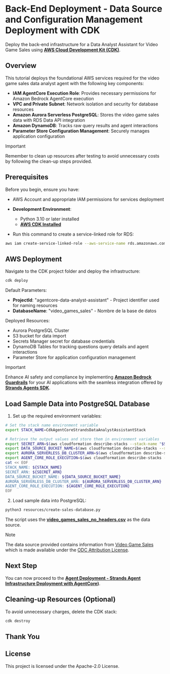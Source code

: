 # Back-End Deployment - Data Source and Configuration Management Deployment with CDK

Deploy the back-end infrastructure for a Data Analyst Assistant for Video Game Sales using **[AWS Cloud Development Kit (CDK)](https://aws.amazon.com/cdk/)**.

## Overview

This tutorial deploys the foundational AWS services required for the video game sales data analyst agent with the following key components:

- **IAM AgentCore Execution Role**: Provides necessary permissions for Amazon Bedrock AgentCore execution
- **VPC and Private Subnet**: Network isolation and security for database resources
- **Amazon Aurora Serverless PostgreSQL**: Stores the video game sales data with RDS Data API integration
- **Amazon DynamoDB**: Tracks raw query results and agent interactions
- **Parameter Store Configuration Management**: Securely manages application configuration

> [!IMPORTANT]
> Remember to clean up resources after testing to avoid unnecessary costs by following the clean-up steps provided.

## Prerequisites

Before you begin, ensure you have:

* AWS Account and appropriate IAM permissions for services deployment
* **Development Environment**:
  * Python 3.10 or later installed
  * **[AWS CDK Installed](https://docs.aws.amazon.com/cdk/v2/guide/getting-started.html)**

* Run this command to create a service-linked role for RDS:

```bash
aws iam create-service-linked-role --aws-service-name rds.amazonaws.com
```

## AWS Deployment

Navigate to the CDK project folder and deploy the infrastructure:

```bash
cdk deploy
```

Default Parameters:
- **ProjectId**: "agentcore-data-analyst-assistant" - Project identifier used for naming resources
- **DatabaseName**: "video_games_sales" - Nombre de la base de datos

Deployed Resources:

- Aurora PostgreSQL Cluster
- S3 bucket for data import
- Secrets Manager secret for database credentials
- DynamoDB Tables for tracking questions query details and agent interactions
- Parameter Store for application configuration management

> [!IMPORTANT] 
> Enhance AI safety and compliance by implementing **[Amazon Bedrock Guardrails](https://aws.amazon.com/bedrock/guardrails/)** for your AI applications with the seamless integration offered by **[Strands Agents SDK](https://strandsagents.com/latest/user-guide/safety-security/guardrails/)**.

## Load Sample Data into PostgreSQL Database

1. Set up the required environment variables:

``` bash
# Set the stack name environment variable
export STACK_NAME=CdkAgentCoreStrandsDataAnalystAssistantStack

# Retrieve the output values and store them in environment variables
export SECRET_ARN=$(aws cloudformation describe-stacks --stack-name "$STACK_NAME" --query "Stacks[0].Outputs[?OutputKey=='SecretARN'].OutputValue" --output text)
export DATA_SOURCE_BUCKET_NAME=$(aws cloudformation describe-stacks --stack-name "$STACK_NAME" --query "Stacks[0].Outputs[?OutputKey=='DataSourceBucketName'].OutputValue" --output text)
export AURORA_SERVERLESS_DB_CLUSTER_ARN=$(aws cloudformation describe-stacks --stack-name "$STACK_NAME" --query "Stacks[0].Outputs[?OutputKey=='AuroraServerlessDBClusterARN'].OutputValue" --output text)
export AGENT_CORE_ROLE_EXECUTION=$(aws cloudformation describe-stacks --stack-name "$STACK_NAME" --query "Stacks[0].Outputs[?OutputKey=='AgentCoreMyRoleARN'].OutputValue" --output text)
cat << EOF
STACK_NAME: ${STACK_NAME}
SECRET_ARN: ${SECRET_ARN}
DATA_SOURCE_BUCKET_NAME: ${DATA_SOURCE_BUCKET_NAME}
AURORA_SERVERLESS_DB_CLUSTER_ARN: ${AURORA_SERVERLESS_DB_CLUSTER_ARN}
AGENT_CORE_ROLE_EXECUTION: ${AGENT_CORE_ROLE_EXECUTION}
EOF

```

2. Load sample data into PostgreSQL:

``` bash
python3 resources/create-sales-database.py
```

The script uses the **[video_games_sales_no_headers.csv](./resources/database/video_games_sales_no_headers.csv)** as the data source.

> [!NOTE]
> The data source provided contains information from [Video Game Sales](https://www.kaggle.com/datasets/asaniczka/video-game-sales-2024) which is made available under the [ODC Attribution License](https://opendatacommons.org/licenses/odbl/1-0/).

## Next Step

You can now proceed to the **[Agent Deployment - Strands Agent Infrastructure Deployment with AgentCore](../agentcore-strands-data-analyst-assistant/))**.

## Cleaning-up Resources (Optional)

To avoid unnecessary charges, delete the CDK stack:

``` bash
cdk destroy
```

## Thank You

## License

This project is licensed under the Apache-2.0 License.